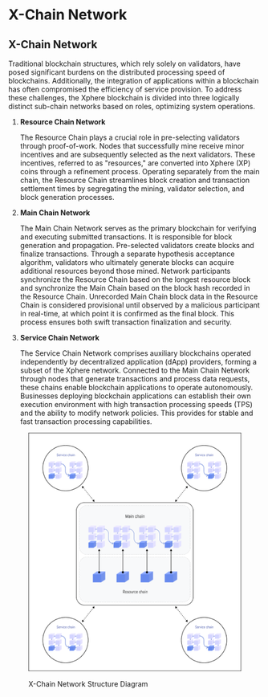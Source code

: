 # X-Chain Network

## X-Chain Network

Traditional blockchain structures, which rely solely on validators, have posed significant burdens on the distributed processing speed of blockchains. Additionally, the integration of applications within a blockchain has often compromised the efficiency of service provision. To address these challenges, the Xphere blockchain is divided into three logically distinct sub-chain networks based on roles, optimizing system operations.





1.  **Resource Chain Network**&#x20;

    The Resource Chain plays a crucial role in pre-selecting validators through proof-of-work. Nodes that successfully mine receive minor incentives and are subsequently selected as the next validators. These incentives, referred to as "resources," are converted into Xphere (XP) coins through a refinement process. Operating separately from the main chain, the Resource Chain streamlines block creation and transaction settlement times by segregating the mining, validator selection, and block generation processes.
2.  **Main Chain Network**&#x20;

    The Main Chain Network serves as the primary blockchain for verifying and executing submitted transactions. It is responsible for block generation and propagation. Pre-selected validators create blocks and finalize transactions. Through a separate hypothesis acceptance algorithm, validators who ultimately generate blocks can acquire additional resources beyond those mined. Network participants synchronize the Resource Chain based on the longest resource block and synchronize the Main Chain based on the block hash recorded in the Resource Chain. Unrecorded Main Chain block data in the Resource Chain is considered provisional until observed by a malicious participant in real-time, at which point it is confirmed as the final block. This process ensures both swift transaction finalization and security.
3.  **Service Chain Network**&#x20;

    The Service Chain Network comprises auxiliary blockchains operated independently by decentralized application (dApp) providers, forming a subset of the Xphere network. Connected to the Main Chain Network through nodes that generate transactions and process data requests, these chains enable blockchain applications to operate autonomously. Businesses deploying blockchain applications can establish their own execution environment with high transaction processing speeds (TPS) and the ability to modify network policies. This provides for stable and fast transaction processing capabilities.



<figure><img src="../.gitbook/assets/Group 48096350.png" alt=""><figcaption><p>X-Chain Network Structure Diagram</p></figcaption></figure>










